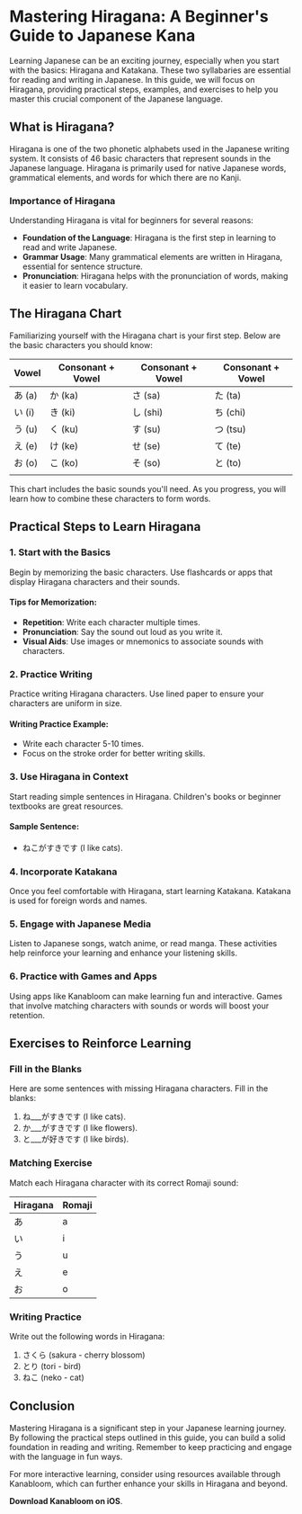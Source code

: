 # Mastering Hiragana: A Beginner's Guide to Japanese Kana

Learning Japanese can be an exciting journey, especially when you start with the basics: Hiragana and Katakana. These two syllabaries are essential for reading and writing in Japanese. In this guide, we will focus on Hiragana, providing practical steps, examples, and exercises to help you master this crucial component of the Japanese language.

## What is Hiragana?

Hiragana is one of the two phonetic alphabets used in the Japanese writing system. It consists of 46 basic characters that represent sounds in the Japanese language. Hiragana is primarily used for native Japanese words, grammatical elements, and words for which there are no Kanji.

### Importance of Hiragana

Understanding Hiragana is vital for beginners for several reasons:

- **Foundation of the Language**: Hiragana is the first step in learning to read and write Japanese.
- **Grammar Usage**: Many grammatical elements are written in Hiragana, essential for sentence structure.
- **Pronunciation**: Hiragana helps with the pronunciation of words, making it easier to learn vocabulary.

## The Hiragana Chart

Familiarizing yourself with the Hiragana chart is your first step. Below are the basic characters you should know:

| Vowel   | Consonant + Vowel | Consonant + Vowel | Consonant + Vowel |
| ------- | ----------------- | ----------------- | ----------------- |
| あ (a)  | か (ka)           | さ (sa)           | た (ta)           |
| い (i)  | き (ki)           | し (shi)          | ち (chi)          |
| う (u)  | く (ku)           | す (su)           | つ (tsu)          |
| え (e)  | け (ke)           | せ (se)           | て (te)           |
| お (o)  | こ (ko)           | そ (so)           | と (to)           |
|         |                    |                    |                   |

This chart includes the basic sounds you'll need. As you progress, you will learn how to combine these characters to form words.

## Practical Steps to Learn Hiragana

### 1. Start with the Basics

Begin by memorizing the basic characters. Use flashcards or apps that display Hiragana characters and their sounds.

#### Tips for Memorization:
- **Repetition**: Write each character multiple times.
- **Pronunciation**: Say the sound out loud as you write it.
- **Visual Aids**: Use images or mnemonics to associate sounds with characters.

### 2. Practice Writing

Practice writing Hiragana characters. Use lined paper to ensure your characters are uniform in size. 

#### Writing Practice Example:
- Write each character 5-10 times.
- Focus on the stroke order for better writing skills.

### 3. Use Hiragana in Context

Start reading simple sentences in Hiragana. Children's books or beginner textbooks are great resources.

#### Sample Sentence:
- ねこがすきです (I like cats).

### 4. Incorporate Katakana

Once you feel comfortable with Hiragana, start learning Katakana. Katakana is used for foreign words and names. 

### 5. Engage with Japanese Media

Listen to Japanese songs, watch anime, or read manga. These activities help reinforce your learning and enhance your listening skills.

### 6. Practice with Games and Apps

Using apps like Kanabloom can make learning fun and interactive. Games that involve matching characters with sounds or words will boost your retention.

## Exercises to Reinforce Learning

### Fill in the Blanks

Here are some sentences with missing Hiragana characters. Fill in the blanks:

1. ね___がすきです (I like cats).
2. か___がすきです (I like flowers).
3. と___が好きです (I like birds).

### Matching Exercise

Match each Hiragana character with its correct Romaji sound:

| Hiragana | Romaji  |
| -------- | ------- |
| あ       | a       |
| い       | i       |
| う       | u       |
| え       | e       |
| お       | o       |

### Writing Practice

Write out the following words in Hiragana:

1. さくら (sakura - cherry blossom)
2. とり (tori - bird)
3. ねこ (neko - cat)

## Conclusion

Mastering Hiragana is a significant step in your Japanese learning journey. By following the practical steps outlined in this guide, you can build a solid foundation in reading and writing. Remember to keep practicing and engage with the language in fun ways.

For more interactive learning, consider using resources available through Kanabloom, which can further enhance your skills in Hiragana and beyond.

**Download Kanabloom on iOS**.